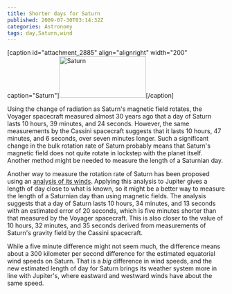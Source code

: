 ```yaml
---
title: Shorter days for Saturn
published: 2009-07-30T03:14:32Z
categories: Astronomy
tags: day,Saturn,wind
---
```


[caption id="attachment_2885" align="alignright" width="200" caption="Saturn"]<a href="http://photojournal.jpl.nasa.gov/catalog/PIA11141"><img src="http://blog.chungyc.org/wp-content/uploads/2009/07/PIA11141-200x96.jpg" alt="Saturn" title="Saturn" width="200" height="96" class="size-medium wp-image-2885" /></a>[/caption]

Using the change of radiation as Saturn's magnetic field rotates, the Voyager spacecraft measured almost 30 years ago that a day of Saturn lasts 10 hours, 39 minutes, and 24 seconds.  However, the same measurements by the Cassini spacecraft suggests that it lasts 10 hours, 47 minutes, and 6 seconds, over seven minutes longer.  Such a significant change in the bulk rotation rate of Saturn probably means that Saturn's magnetic field does not quite rotate in lockstep with the planet itself.  Another method might be needed to measure the length of a Saturnian day.

<!--more-->

Another way to measure the rotation rate of Saturn has been proposed using an <a href="http://www.sciencedaily.com/releases/2009/07/090729145728.htm">analysis of its winds</a>.  Applying this analysis to Jupiter gives a length of day close to what is known, so it might be a better way to measure the length of a Saturnian day than using magnetic fields.  The analysis suggests that a day of Saturn lasts 10 hours, 34 minutes, and 13 seconds with an estimated error of 20 seconds, which is five minutes shorter than that measured by the Voyager spacecraft.  This is also closer to the value of 10 hours, 32 minutes, and 35 seconds derived from measurements of Saturn's gravity field by the Cassini spacecraft.

While a five minute difference might not seem much, the difference means about a 300 kilometer per second difference for the estimated equatorial wind speeds on Saturn.  That is a <em>big</em> difference in wind speeds, and the new estimated length of day for Saturn brings its weather system more in line with Jupiter's, where eastward and westward winds have about the same speed.

